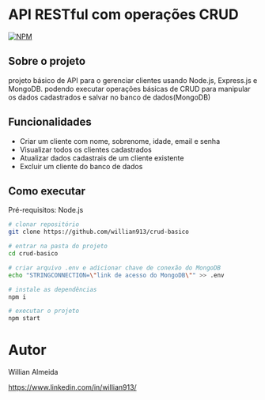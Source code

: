 # API RESTful com operações CRUD
[![NPM](https://img.shields.io/npm/l/react)](https://github.com/willian913/crud-basico/blob/master/LICENSE) 

## Sobre o projeto

projeto básico de API para o gerenciar clientes usando Node.js, Express.js e MongoDB.
podendo executar operações básicas de CRUD para manipular os dados cadastrados e salvar no banco de dados(MongoDB)


## Funcionalidades

* Criar um cliente com nome, sobrenome, idade, email e senha
* Visualizar todos os clientes cadastrados
* Atualizar dados cadastrais de um cliente existente
* Excluir um cliente do banco de dados


## Como executar
Pré-requisitos: Node.js

```bash
# clonar repositório
git clone https://github.com/willian913/crud-basico

# entrar na pasta do projeto
cd crud-basico

# criar arquivo .env e adicionar chave de conexão do MongoDB
echo "STRINGCONNECTION=\"link de acesso do MongoDB\"" >> .env

# instale as dependências
npm i

# executar o projeto
npm start

```

# Autor

Willian Almeida

https://www.linkedin.com/in/willian913/

